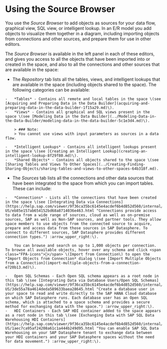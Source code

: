 <!-- loio7d2b21d974e44bdc9d548cf7532b5a43 -->

<link rel="stylesheet" type="text/css" href="../css/sap-icons.css"/>

# Using the Source Browser

You use the *Source Browser* to add objects as sources for your data flow, graphical view, SQL view, or intelligent lookup. In an E/R model you add objects to visualize them together in a diagram, including importing objects from connections and other sources, and prepare them for use in other editors.

The *Source Browser* is available in the left panel in each of these editors, and gives you access to all the objects that have been imported into or created in the space, and also to all the connections and other sources that are available in the space:

-    The *Repository* tab lists all the tables, views, and intelligent lookups that are available in the space \(including objects shared to the space\). The following categories can be available:

    -   *Tables* - Contains all remote and local tables in the space \(see [Acquiring and Preparing Data in the Data Builder](acquiring-and-preparing-data-in-the-data-builder-1f15a29.md)\).
    -   *Views* - Contains all graphical and SQL views present in the space \(see [Modeling Data in the Data Builder](../Modeling-Data-in-the-Data-Builder/modeling-data-in-the-data-builder-5c1e3d4.md)\).

        > ### Note:  
        > You cannot use views with input parameters as sources in a data flow.

    -   *Intelligent Lookups* - Contains all intelligent lookups present in the space \(see [Creating an Intelligent Lookup](creating-an-intelligent-lookup-8f29f80.md)\).
    -   *Shared Objects* - Contains all objects shared to the space \(see [Sharing Tables and Views To Other Spaces](../Creating-Finding-Sharing-Objects/sharing-tables-and-views-to-other-spaces-64b318f.md).

-    The *Sources* tab lists all the connections and other data sources that have been integrated to the space from which you can import tables. These can include: 

    -   *Connections* - Lists all the connections that have been created in the space \(see [Integrating Data via Connections](https://help.sap.com/viewer/9f36ca35bc6145e4acdef6b4d852d560/internal/en-US/eb85e157ab654152bd68a8714036e463.html "Connections provide access to data from a wide range of sources, cloud as well as on-premise sources, SAP as well as Non-SAP sources, and partner tools. They allow space members to use objects from the connected source to acquire, prepare and access data from those sources in SAP Datasphere. To connect to different sources, SAP Datasphere provides different connection types.") :arrow_upper_right:\).

        You can browse and search on up to 1,000 objects per connection. To browse all available objects, hover over any schema and click <span class="FPA-icons"></span> \(Import from Connection\) to open the *Import Objects from Connection* dialog \(see [Import Multiple Objects from a Connection](import-multiple-objects-from-a-connection-e720b13.md)\).

    -   Open SQL Schemas - Each Open SQL schema appears as a root node in this tab \(see [Integrating Data via Database Users/Open SQL Schemas](https://help.sap.com/viewer/9f36ca35bc6145e4acdef6b4d852d560/internal/en-US/3de55a78a4614deda589633baea28645.html "Create a database user in your space to read and write directly to the SAP HANA Cloud database on which SAP Datasphere runs. Each database user has an Open SQL schema, which is attached to a space schema and provides a secure method for exchanging data with the space.") :arrow_upper_right:\).
    -   HDI Containers - Each SAP HDI container added to the space appears as a root node in this tab \(see [Exchanging Data with SAP SQL Data Warehousing HDI Containers](https://help.sap.com/viewer/9f36ca35bc6145e4acdef6b4d852d560/internal/en-US/1aec7ca95af24208a61c1a444b249d95.html "You can enable SAP SQL Data Warehousing on your SAP Datasphere tenant to exchange data between your HDI containers and your SAP Datasphere spaces without the need for data movement.") :arrow_upper_right:\).


